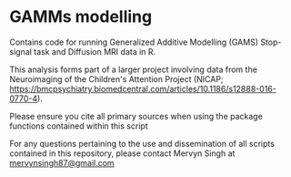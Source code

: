 # GAMMs modelling

Contains code for running Generalized Additive Modelling (GAMS) Stop-signal task and Diffusion MRI data in R. 

This analysis forms part of a larger project involving data from the Neuroimaging of the Children's Attention Project (NICAP; https://bmcpsychiatry.biomedcentral.com/articles/10.1186/s12888-016-0770-4).

Please ensure you cite all primary sources when using the package functions contained within this script

For any questions pertaining to the use and dissemination of all scripts contained in this repository, please contact Mervyn Singh at mervynsingh87@gmail.com
